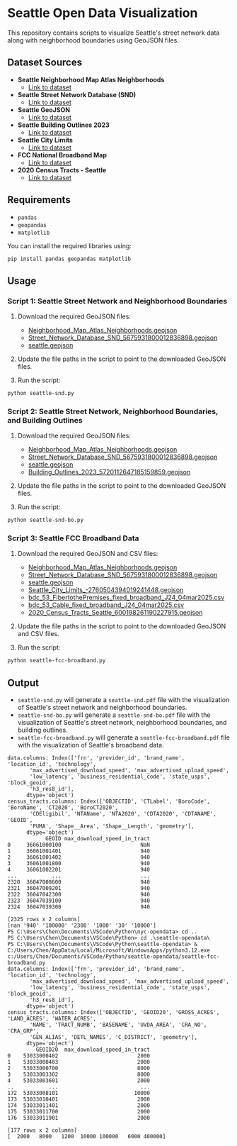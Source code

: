 # Seattle Open Data Visualization

This repository contains scripts to visualize Seattle's street network data along with neighborhood boundaries using GeoJSON files.

## Dataset Sources

- **Seattle Neighborhood Map Atlas Neighborhoods**
  - [Link to dataset](https://data-seattlecitygis.opendata.arcgis.com/datasets/SeattleCityGIS::neighborhood-map-atlas-neighborhoods)
- **Seattle Street Network Database (SND)**
  - [Link to dataset](https://data-seattlecitygis.opendata.arcgis.com/datasets/street-network-database-snd-1)
- **Seattle GeoJSON**
  - [Link to dataset](https://polygons.openstreetmap.fr/get_geojson.py?id=237385&params=0)
- **Seattle Building Outlines 2023**
  - [Link to dataset](https://data-seattlecitygis.opendata.arcgis.com/datasets/SeattleCityGIS::building-outlines-2023/about)
- **Seattle City Limits**
  - [Link to dataset](https://data-seattlecitygis.opendata.arcgis.com/maps/seattle-city-limits-2)
- **FCC National Broadband Map**
  - [Link to dataset](https://broadbandmap.fcc.gov/data-download)
- **2020 Census Tracts - Seattle**
  - [Link to dataset](https://data-seattlecitygis.opendata.arcgis.com/datasets/SeattleCityGIS::2020-census-tracts-seattle/)

## Requirements

- `pandas`
- `geopandas`
- `matplotlib`

You can install the required libraries using:
```bash
pip install pandas geopandas matplotlib
```

## Usage

### Script 1: Seattle Street Network and Neighborhood Boundaries

1. Download the required GeoJSON files:
    - [Neighborhood_Map_Atlas_Neighborhoods.geojson](https://data-seattlecitygis.opendata.arcgis.com/datasets/SeattleCityGIS::neighborhood-map-atlas-neighborhoods)
    - [Street_Network_Database_SND_5675931800012836898.geojson](https://data-seattlecitygis.opendata.arcgis.com/datasets/street-network-database-snd-1)
    - [seattle.geojson](https://polygons.openstreetmap.fr/get_geojson.py?id=237385&params=0)

2. Update the file paths in the script to point to the downloaded GeoJSON files.

3. Run the script:
```bash
python seattle-snd.py
```

### Script 2: Seattle Street Network, Neighborhood Boundaries, and Building Outlines

1. Download the required GeoJSON files:
    - [Neighborhood_Map_Atlas_Neighborhoods.geojson](https://data-seattlecitygis.opendata.arcgis.com/datasets/SeattleCityGIS::neighborhood-map-atlas-neighborhoods)
    - [Street_Network_Database_SND_5675931800012836898.geojson](https://data-seattlecitygis.opendata.arcgis.com/datasets/street-network-database-snd-1)
    - [seattle.geojson](https://polygons.openstreetmap.fr/get_geojson.py?id=237385&params=0)
    - [Building_Outlines_2023_5720112647185159859.geojson](https://data-seattlecitygis.opendata.arcgis.com/datasets/SeattleCityGIS::building-outlines-2023/about)

2. Update the file paths in the script to point to the downloaded GeoJSON files.

3. Run the script:
```bash
python seattle-snd-bo.py
```

### Script 3: Seattle FCC Broadband Data

1. Download the required GeoJSON and CSV files:
    - [Neighborhood_Map_Atlas_Neighborhoods.geojson](https://data-seattlecitygis.opendata.arcgis.com/datasets/SeattleCityGIS::neighborhood-map-atlas-neighborhoods)
    - [Street_Network_Database_SND_5675931800012836898.geojson](https://data-seattlecitygis.opendata.arcgis.com/datasets/street-network-database-snd-1)
    - [seattle.geojson](https://polygons.openstreetmap.fr/get_geojson.py?id=237385&params=0)
    - [Seattle_City_Limits_-2760504394019241448.geojson](https://data-seattlecitygis.opendata.arcgis.com/maps/seattle-city-limits-2)
    - [bdc_53_FibertothePremises_fixed_broadband_J24_04mar2025.csv](https://broadbandmap.fcc.gov/data-download)
    - [bdc_53_Cable_fixed_broadband_J24_04mar2025.csv](https://broadbandmap.fcc.gov/data-download)
    - [2020_Census_Tracts_Seattle_600198261190227915.geojson](https://data-seattlecitygis.opendata.arcgis.com/datasets/SeattleCityGIS::2020-census-tracts-seattle/)

2. Update the file paths in the script to point to the downloaded GeoJSON and CSV files.

3. Run the script:
```bash
python seattle-fcc-broadband.py
```

## Output

- `seattle-snd.py` will generate a `seattle-snd.pdf` file with the visualization of Seattle's street network and neighborhood boundaries.
- `seattle-snd-bo.py` will generate a `seattle-snd-bo.pdf` file with the visualization of Seattle's street network, neighborhood boundaries, and building outlines.
- `seattle-fcc-broadband.py` will generate a `seattle-fcc-broadband.pdf` file with the visualization of Seattle's broadband data.

```
data.columns: Index(['frn', 'provider_id', 'brand_name', 'location_id', 'technology',
       'max_advertised_download_speed', 'max_advertised_upload_speed',
       'low_latency', 'business_residential_code', 'state_usps', 'block_geoid',
       'h3_res8_id'],
      dtype='object')
census_tracts.columns: Index(['OBJECTID', 'CTLabel', 'BoroCode', 'BoroName', 'CT2020', 'BoroCT2020',
       'CDEligibil', 'NTAName', 'NTA2020', 'CDTA2020', 'CDTANAME', 'GEOID',
       'PUMA', 'Shape__Area', 'Shape__Length', 'geometry'],
      dtype='object')
            GEOID max_download_speed_in_tract
0     36061000100                         NaN
1     36061001401                         940
2     36061001402                         940
3     36061001800                         940
4     36061002201                         940
...           ...                         ...
2320  36047008600                         940
2321  36047009201                         940
2322  36047042300                         940
2323  36047039100                         940
2324  36047039300                         940

[2325 rows x 2 columns]
[nan '940' '100000' '2300' '1000' '30' '10000']
PS C:\Users\Chen\Documents\VSCode\Python\nyc-opendata> cd ..
PS C:\Users\Chen\Documents\VSCode\Python> cd .\seattle-opendata\
PS C:\Users\Chen\Documents\VSCode\Python\seattle-opendata> & C:/Users/Chen/AppData/Local/Microsoft/WindowsApps/python3.12.exe c:/Users/Chen/Documents/VSCode/Python/seattle-opendata/seattle-fcc-broadband.py
data.columns: Index(['frn', 'provider_id', 'brand_name', 'location_id', 'technology',
       'max_advertised_download_speed', 'max_advertised_upload_speed',
       'low_latency', 'business_residential_code', 'state_usps', 'block_geoid',
       'h3_res8_id'],
      dtype='object')
census_tracts.columns: Index(['OBJECTID', 'GEOID20', 'GROSS_ACRES', 'LAND_ACRES', 'WATER_ACRES',
       'NAME', 'TRACT_NUMB', 'BASENAME', 'UVDA_AREA', 'CRA_NO', 'CRA_GRP',
       'GEN_ALIAS', 'DETL_NAMES', 'C_DISTRICT', 'geometry'],
      dtype='object')
         GEOID20  max_download_speed_in_tract
0    53033000402                         2000
1    53033000403                         2000
2    53033000700                         8000
3    53033003302                         8000
4    53033003601                         2000
..           ...                          ...
172  53033008101                        10000
173  53033010401                         2000
174  53033011401                         2000
175  53033011700                         2000
176  53033011901                         2000

[177 rows x 2 columns]
[  2000   8000   1200  10000 100000   6000 400000]
```
